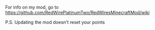 For info on my mod, go to https://github.com/RedWirePlatinumTwo/RedWiresMinecraftMod/wiki

P.S. Updating the mod doesn't reset your points
